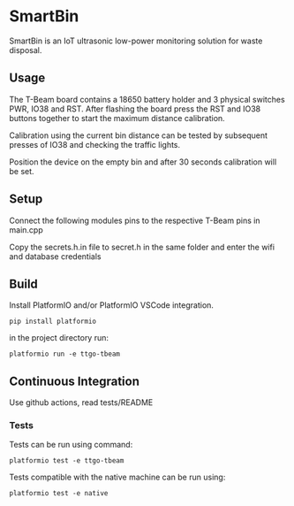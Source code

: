 
# SmartBin

SmartBin is an IoT ultrasonic low-power monitoring solution for waste disposal.

## Usage

The T-Beam board contains a 18650 battery holder and 3 physical switches PWR, IO38 and RST. After flashing the board press the RST and IO38 buttons together to start the maximum distance calibration.

Calibration using the current bin distance can be tested by subsequent presses of IO38 and checking the traffic lights.

Position the device on the empty bin and after 30 seconds calibration will be set.

## Setup

Connect the following modules pins to the respective T-Beam pins in main.cpp

Copy the secrets.h.in file to secret.h in the same folder and enter the wifi and database credentials

## Build

Install PlatformIO and/or PlatformIO VSCode integration.

`pip install platformio`

in the project directory run:

`platformio run -e ttgo-tbeam`

## Continuous Integration

Use github actions, read tests/README

### Tests

Tests can be run using command:

`platformio test -e ttgo-tbeam`

Tests compatible with the native machine can be run using:

`platformio test -e native`
